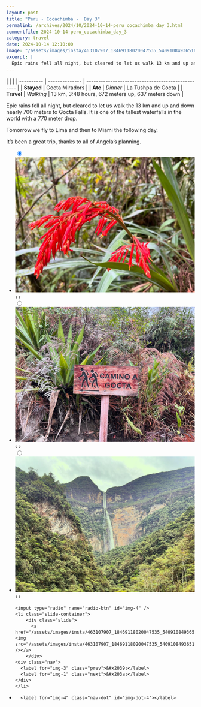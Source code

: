```yaml
---
layout: post
title: "Peru - Cocachimba -  Day 3"
permalink: /archives/2024/10/2024-10-14-peru_cocachimba_day_3.html
commentfile: 2024-10-14-peru_cocachimba_day_3
category: travel
date: 2024-10-14 12:10:00
image: "/assets/images/insta/463107907_18469118020047535_5409108493651601679_n_17884118181131032.jpg"
excerpt: |
  Epic rains fell all night, but cleared to let us walk 13 km and up and down nearly 700 meters to Gocta Falls.
---
```


|            |                |
| ---------- | -------------- | ------------------------------------------------- |
| **Stayed** | Gocta Miradors |
| **Ate**    | _Dinner_       | La Tushpa de Gocta                                |
| **Travel** | _Walking_      | 13 km, 3:48 hours, 672 meters up, 637 meters down |

Epic rains fell all night, but cleared to let us walk the 13 km and up and down nearly 700 meters to Gocta Falls. It is one of the tallest waterfalls in the world with a 770 meter drop.

Tomorrow we fly to Lima and then to Miami the following day.

It’s been a great trip, thanks to all of Angela’s planning.

<ul class="slides">
    <input type="radio" name="radio-btn" id="img-1" checked="checked" />
    <li class="slide-container">
        <div class="slide">
          <a href="/assets/images/insta/463297016_18469118035047535_4563965828150992252_n_18252910267258422.jpg"><img src="/assets/images/insta/463297016_18469118035047535_4563965828150992252_n_18252910267258422.jpg" /></a>
        </div>
    <div class="nav">
      <label for="img-4" class="prev">&#x2039;</label>
      <label for="img-2" class="next">&#x203a;</label>
    </div>
    </li>
        <input type="radio" name="radio-btn" id="img-2"  />
    <li class="slide-container">
        <div class="slide">
          <a href="/assets/images/insta/463243745_18469118044047535_6425563197906602687_n_17905712643026077.jpg"><img src="/assets/images/insta/463243745_18469118044047535_6425563197906602687_n_17905712643026077.jpg" /></a>
        </div>
    <div class="nav">
      <label for="img-1" class="prev">&#x2039;</label>
      <label for="img-3" class="next">&#x203a;</label>
    </div>
    </li>
        <input type="radio" name="radio-btn" id="img-3"  />
    <li class="slide-container">
        <div class="slide">
          <a href="/assets/images/insta/463123847_18469118053047535_6565207341196654372_n_18067422460618469.jpg"><img src="/assets/images/insta/463123847_18469118053047535_6565207341196654372_n_18067422460618469.jpg" /></a>
        </div>
    <div class="nav">
      <label for="img-2" class="prev">&#x2039;</label>
      <label for="img-4" class="next">&#x203a;</label>
    </div>
    </li>
    
    <input type="radio" name="radio-btn" id="img-4" />
    <li class="slide-container">
        <div class="slide">
          <a href="/assets/images/insta/463107907_18469118020047535_5409108493651601679_n_17884118181131032.jpg"><img src="/assets/images/insta/463107907_18469118020047535_5409108493651601679_n_17884118181131032.jpg" /></a>
        </div>
    <div class="nav">
      <label for="img-3" class="prev">&#x2039;</label>
      <label for="img-1" class="next">&#x203a;</label>
    </div>
    </li>
			
<li class="nav-dots">
      <label for="img-1" class="nav-dot" id="img-dot-1"></label>
      <label for="img-2" class="nav-dot" id="img-dot-2"></label>
      <label for="img-3" class="nav-dot" id="img-dot-3"></label>

      <label for="img-4" class="nav-dot" id="img-dot-4"></label>

</li>
</ul>
